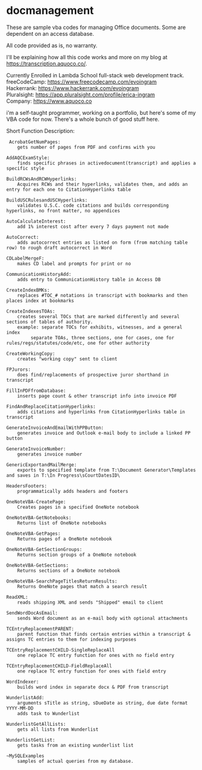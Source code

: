 # docmanagement

These are sample vba codes for managing Office documents.  Some are dependent on an access database. 

All code provided as is, no warranty.

I'll be explaining how all this code works and more on my blog at https://transcription.aquoco.co/.  

Currently Enrolled in Lambda School full-stack web development track.<br>
freeCodeCamp:  https://www.freecodecamp.com/evoingram <br>
Hackerrank:    https://www.hackerrank.com/evoingram <br>
Pluralsight:   https://app.pluralsight.com/profile/erica-ingram <br>
Company:       https://www.aquoco.co <br>

i'm a self-taught programmer, working on a portfolio, but here's some of my VBA code for now.  There's a whole bunch of good stuff here.

Short Function Description:

	 AcrobatGetNumPages:
		gets number of pages from PDF and confirms with you

	AddAQCExamStyle:  
		finds specific phrases in activedocument(transcript) and applies a specific style
	
	BuildRCWsAndRCWHyperlinks:
		Acquires RCWs and their hyperlinks, validates them, and adds an entry for each one to CitationHyperlinks table
		
	BuildUSCRulesandUSCHyperlinks:
		validates U.S.C. code citations and builds corresponding hyperlinks, no front matter, no appendices
		
	AutoCalculateInterest:
		add 1% interest cost after every 7 days payment not made
		
  	AutoCorrect:
		adds autocorrect entries as listed on form (from matching table row) to rough draft autocorrect in Word
		
	CDLabelMergeF:  
		makes CD label and prompts for print or no
		
	CommunicationHistoryAdd:  
		adds entry to CommunicationHistory table in Access DB
		
	CreateIndexBMKs:  
		replaces #TOC_# notations in transcript with bookmarks and then places index at bookmarks
		
	CreateIndexesTOAs:
		creates several TOCs that are marked differently and several sections of tables of authority.
		example: separate TOCs for exhibits, witnesses, and a general index
			 separate TOAs, three sections, one for cases, one for rules/regs/statutes/code/etc, one for other authority
		
	CreateWorkingCopy:
		creates "working copy" sent to client
		
	FPJurors:  
		does find/replacements of prospective juror shorthand in transcript
	
	FillInPDFfromDatabase:
		inserts page count & other transcript info into invoice PDF
	
	FindAndReplaceCitationHyperlinks:  
		adds citations and hyperlinks from CitationHyperlinks table in transcript
		
	GenerateInvoiceAndEmailWithPPButton:
		generates invoice and Outlook e-mail body to include a linked PP button
		
	GenerateInvoiceNumber:
		generates invoice number
		
	GenericExportandMailMerge:  
		exports to specified template from T:\Document Generator\Templates and saves in T:\In Progress\sCourtDatesID\
		
	HeadersFooters:  
		programmatically adds headers and footers
		
	OneNoteVBA-CreatePage:  
		Creates pages in a specified OneNote notebook
		
	OneNoteVBA-GetNotebooks:  
		Returns list of OneNote notebooks
		
	OneNoteVBA-GetPages:  
		Returns pages of a OneNote notebook
		
	OneNoteVBA-GetSectionGroups:  
		Returns section groups of a OneNote notebook
		
	OneNoteVBA-GetSections:  
		Returns sections of a OneNote notebook
		
	OneNoteVBA-SearchPageTitlesReturnResults:  
		Returns OneNote pages that match a search result
		
  	ReadXML:  
		reads shipping XML and sends "Shipped" email to client
		
	SendWordDocAsEmail:  
		sends Word document as an e-mail body with optional attachments
	
	TCEntryReplacementPARENT:
	 	parent function that finds certain entries within a transcript & assigns TC entries to them for indexing purposes
  	
	TCEntryReplacementCHILD-SingleReplaceAll
		one replace TC entry function for ones with no field entry
  	
	TCEntryReplacementCHILD-FieldReplaceAll
		one replace TC entry function for ones with field entry
  	
	WordIndexer:  
		builds word index in separate docx & PDF from transcript
	
	WunderlistAdd:
		arguments sTitle as string, sDueDate as string, due date format YYYY-MM-DD
		adds task to Wunderlist
		
	WunderlistGetAllLists:
		gets all lists from Wunderlist
		
	WunderlistGetList:
		gets tasks from an existing wunderlist list

  	~MySQLExamples
		samples of actual queries from my database.
  
